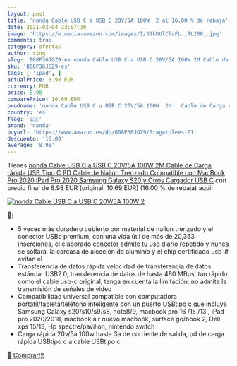 ```yaml
---
layout: post
title: 'nonda Cable USB C a USB C 20V/5A 100W  2 al 16.00 % de rebaja'
date: 2021-02-04 23:07:30
image: 'https://m.media-amazon.com/images/I/31kDUlClsFL._SL200_.jpg'
comments: true
category: ofertas
author: ring
slug: 'B08P36JGZ9-es nonda Cable USB C a USB C 20V/5A 100W 2M Cable de Carga...'
sku: 'B08P36JGZ9-es'
tags: [ 'ipad', ]
actualPrice: 8.98 EUR
currency: EUR
price: 8.98
comparePrice: 10.69 EUR
prodname: 'nonda Cable USB C a USB C 20V/5A 100W  2M   Cable de Carga rápida USB Tipo C PD  Cable de Nailon Trenzado Compatible con MacBook Pro 2020 iPad Pro 2020 Samsung Galaxy S20 y Otros Cargador USB C'
country: 'es'
flag: '🇪🇸'
brand: 'nonda'
buyurl: 'https://www.amazon.es/dp/B08P36JGZ9/?tag=tolees-21'
descuento: '16.00'
average: '8.98'
---
```


Tienes [nonda Cable USB C a USB C 20V/5A 100W  2M   Cable de Carga rápida USB Tipo C PD  Cable de Nailon Trenzado Compatible con MacBook Pro 2020 iPad Pro 2020 Samsung Galaxy S20 y Otros Cargador USB C](https://www.amazon.es/dp/B08P36JGZ9/?tag=tolees-21) con precio final de  8.98 EUR (original: 10.69 EUR) (16.00 %  de rebaja) aqui!

[![nonda Cable USB C a USB C 20V/5A 100W  2](https://m.media-amazon.com/images/I/31kDUlClsFL._SL200_.jpg)](https://www.amazon.es/dp/B08P36JGZ9/?tag=tolees-21)

🔎:

- 5 veces más duradero cubierto por material de nailon trenzado y el conector USBc premium, con una vida útil de más de 20,353 inserciones, el elaborado conector admite tu uso diario repetido y nunca se soltará, la carcasa de aleación de aluminio y el chip certificado usb-if evitan el
- Transferencia de datos rápida velocidad de transferencia de datos estándar USB2.0, transferencia de datos de hasta 480 MBps, tan rápido como el cable usb-c original, tenga en cuenta la limitación: no admite la transmisión de señales de video
- Compatibilidad universal compatible con computadora portátil/tableta/teléfono inteligente con un puerto USBtipo c que incluye Samsung Galaxy s20/s10/s9/s8, note8/9, macbook pro 16 /15 /13 , iPad pro 2020/2018, macbook air nuevo macbook, surface go/book 2, Dell xps 15/13, Hp spectre/pavilion, nintendo switch
- Carga rápida 20v/5a 100w hasta 3a de corriente de salida, pd de carga rápida USBtipo c a cable USBtipo c

[🛒 Comprar!!!](https://www.amazon.es/dp/B08P36JGZ9/?tag=tolees-21)

